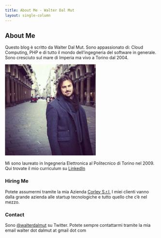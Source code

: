```yaml
---
title: About Me - Walter Dal Mut
layout: single-column
---
```


## About Me

Questo blog è scritto da Walter Dal Mut. Sono appassionato di: Cloud Computing,
PHP e di tutto il mondo dell’ingegneria del software in generale. Sono cresciuto
sul mare di Imperia ma vivo a Torino dal 2004.

<div class="row text-center">
    <img src="/static/img/wdalmut.jpg" alt="wdalmut" />
</div>

Mi sono laureato in Ingegneria Elettronica al Politecnico di Torino nel 2009.
Qui trovate il mio curriculum su [LinkedIn](http://www.linkedin.com/in/walterdalmut)

### Hiring Me

Potete assumermi tramite la mia Azienda [Corley S.r.l.](www.corley.it)
I miei clienti vanno dalla grande azienda alle startup tecnologiche e tutto quello che c’è nel mezzo.

### Contact

Sono [@walterdalmut](http://twitter.com/walterdalmut) su Twitter. Potete sempre
contattarmi tramite la mia email walter dot dalmut at gmail dot com
